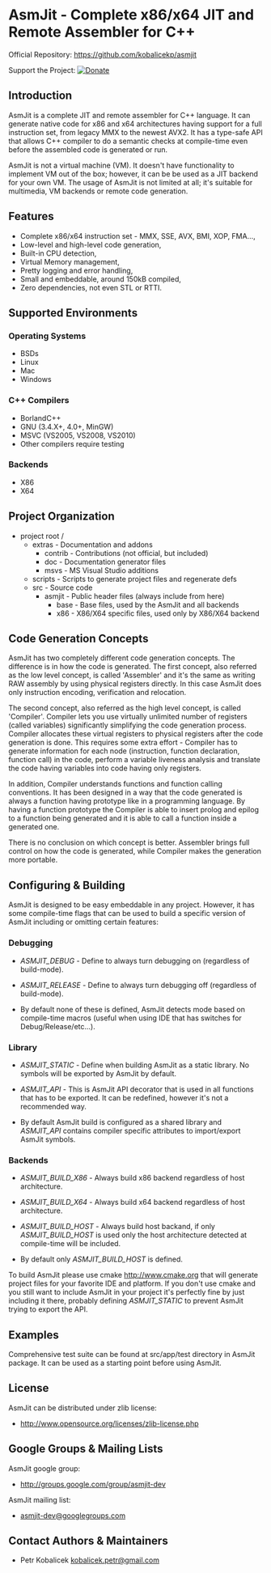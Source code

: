 AsmJit - Complete x86/x64 JIT and Remote Assembler for C++
==========================================================

Official Repository: https://github.com/kobalicekp/asmjit

Support the Project: [![Donate](https://www.paypalobjects.com/en_US/i/btn/btn_donate_LG.gif)](
  https://www.paypal.com/cgi-bin/webscr?cmd=_donations&business=QDRM6SRNG7378&lc=EN;&item_name=asmjit&currency_code=EUR)

Introduction
------------

AsmJit is a complete JIT and remote assembler for C++ language. It can generate native code for x86 and x64 architectures having support for a full instruction set, from legacy MMX to the newest AVX2. It has a type-safe API that allows C++ compiler to do a semantic checks at compile-time even before the assembled code is generated or run.

AsmJit is not a virtual machine (VM). It doesn't have functionality to implement VM out of the box; however, it can be be used as a JIT backend for your own VM. The usage of AsmJit is not limited at all; it's suitable for multimedia, VM backends or remote code generation.

Features
--------

  * Complete x86/x64 instruction set - MMX, SSE, AVX, BMI, XOP, FMA...,
  * Low-level and high-level code generation,
  * Built-in CPU detection,
  * Virtual Memory management,
  * Pretty logging and error handling,
  * Small and embeddable, around 150kB compiled,
  * Zero dependencies, not even STL or RTTI.

Supported Environments
----------------------

### Operating Systems

  * BSDs
  * Linux
  * Mac
  * Windows

### C++ Compilers

  * BorlandC++
  * GNU (3.4.X+, 4.0+, MinGW)
  * MSVC (VS2005, VS2008, VS2010)
  * Other compilers require testing

### Backends

  * X86
  * X64

Project Organization
--------------------

  - project root /
    - extras     - Documentation and addons
      - contrib  - Contributions (not official, but included)
      - doc      - Documentation generator files
      - msvs     - MS Visual Studio additions
    - scripts    - Scripts to generate project files and regenerate defs
    - src        - Source code
      - asmjit   - Public header files (always include from here)
        - base   - Base files, used by the AsmJit and all backends
        - x86    - X86/X64 specific files, used only by X86/X64 backend

Code Generation Concepts
------------------------

AsmJit has two completely different code generation concepts. The difference is in how the code is generated. The first concept, also referred as the low level concept, is called 'Assembler' and it's the same as writing RAW assembly by using physical registers directly. In this case AsmJit does only instruction encoding, verification and relocation.

The second concept, also referred as the high level concept, is called 'Compiler'. Compiler lets you use virtually unlimited number of registers (called variables) significantly simplifying the code generation process. Compiler allocates these virtual registers to physical registers after the code generation is done. This requires some extra effort - Compiler has to generate information for each node (instruction, function declaration, function call) in the code, perform a variable liveness analysis and translate the code having variables into code having only registers.

In addition, Compiler understands functions and function calling conventions. It has been designed in a way that the code generated is always a function having prototype like in a programming language. By having a function prototype the Compiler is able to insert prolog and epilog to a function being generated and it is able to call a function inside a generated one.

There is no conclusion on which concept is better. Assembler brings full control on how the code is generated, while Compiler makes the generation more portable.

Configuring & Building
----------------------

AsmJit is designed to be easy embeddable in any project. However, it has some compile-time flags that can be used to build a specific version of AsmJit including or omitting certain features:

### Debugging

  - *ASMJIT_DEBUG* - Define to always turn debugging on (regardless of build-mode).
  - *ASMJIT_RELEASE* - Define to always turn debugging off (regardless of build-mode).

  - By default none of these is defined, AsmJit detects mode based on compile-time macros (useful when using IDE that has switches for Debug/Release/etc...).

### Library

  - *ASMJIT_STATIC* - Define when building AsmJit as a static library. No symbols will be exported by AsmJit by default.
  - *ASMJIT_API* - This is AsmJit API decorator that is used in all functions that has to be exported. It can be redefined, however it's not a recommended way.

  - By default AsmJit build is configured as a shared library and *ASMJIT_API* contains compiler specific attributes to import/export AsmJit symbols.

### Backends

  - *ASMJIT_BUILD_X86* - Always build x86 backend regardless of host architecture.
  - *ASMJIT_BUILD_X64* - Always build x64 backend regardless of host architecture.
  - *ASMJIT_BUILD_HOST* - Always build host backand, if only *ASMJIT_BUILD_HOST* is used only the host architecture detected at compile-time will be included.

  - By default only *ASMJIT_BUILD_HOST* is defined.

To build AsmJit please use cmake <http://www.cmake.org> that will generate  project files for your favorite IDE and platform. If you don't use cmake and you still want to include AsmJit in your project it's perfectly fine by just including it there, probably defining *ASMJIT_STATIC* to prevent AsmJit trying to export the API.

Examples
--------

Comprehensive test suite can be found at src/app/test directory in AsmJit package. It can be used as a starting point before using AsmJit.

License
-------

AsmJit can be distributed under zlib license:

  * <http://www.opensource.org/licenses/zlib-license.php>

Google Groups & Mailing Lists
-----------------------------

AsmJit google group:

  * http://groups.google.com/group/asmjit-dev

AsmJit mailing list:

  * asmjit-dev@googlegroups.com

Contact Authors & Maintainers
-----------------------------

  * Petr Kobalicek <kobalicek.petr@gmail.com>
